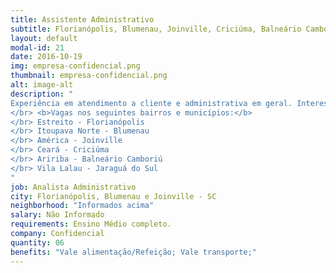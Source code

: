 ```yaml
---
title: Assistente Administrativo
subtitle: Florianópolis, Blumenau, Joinville, Criciúma, Balneário Camboriú e Jaraguá do Sul
layout: default
modal-id: 21
date: 2016-10-19
img: empresa-confidencial.png
thumbnail: empresa-confidencial.png
alt: image-alt
description: "
Experiência em atendimento a cliente e administrativa em geral. Interesse em aprender e crescer.
</br> <b>Vagas nos seguintes bairros e municípios:</b>
</br> Estreito - Florianópolis
</br> Itoupava Norte - Blumenau
</br> América - Joinville
</br> Ceará - Criciúma
</br> Aririba - Balneário Camboriú
</br> Vila Lalau - Jaraguá do Sul
"
job: Analista Administrativo
city: Florianópolis, Blumenau e Joinville - SC
neighborhood: "Informados acima"
salary: Não Informado
requirements: Ensino Médio completo.
company: Confidencial
quantity: 06
benefits: "Vale alimentação/Refeição; Vale transporte;"
---
```

